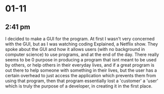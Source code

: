 # 01-11

## 2:41 pm

I decided to make a GUI for the program. At first I wasn't very concerned with the GUI, but as I was watching coding Explained, a Netflix show. They spoke about the GUI and how it allows users (with no background in computer science) to use programs, and at the end of the day. There really seems to be 0 purpose in producing a program that isnt meant to be used by others, or help others in their everyday lives, and if a great program is out there to help someone with something in their lives, but the user has a certain overhead to just access the application which prevents them from using that program, then that program essentially lost a 'customer' a 'user' which is truly the purpose of a developer, in creating it in the first place.

